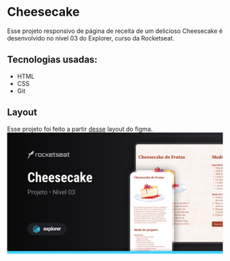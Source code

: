 # Cheesecake
Esse projeto responsivo de página de receita de um delicioso Cheesecake é desenvolvido no nível 03 do Explorer, curso da Rocketseat.

## Tecnologias usadas:
- HTML <br>
- CSS <br>
- Git

## Layout
Esse projeto foi feito a partir [desse](<https://www.figma.com/file/QICl3lMP3NuKaTk1XtOvrM/Cheesecake-%E2%80%A2-Projeto-Explorer-(Community)?type=design&node-id=1-754&mode=design>) layout do figma.
<br>
<img src="./img/cover.png" alt="imagem do projeto">
